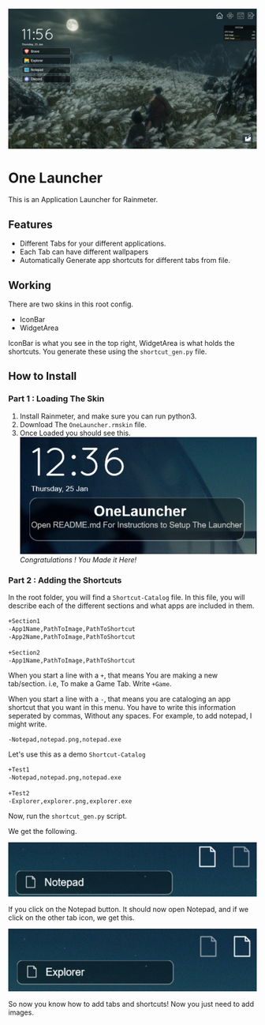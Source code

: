 ![Home Page](Screenshots/HomePage.png)
# One Launcher
This is an Application Launcher for Rainmeter.

## Features
- Different Tabs for your different applications.
- Each Tab can have different wallpapers
- Automatically Generate app shortcuts for different tabs from file.

## Working

There are two skins in this root config.
-   IconBar
-   WidgetArea

IconBar is what you see in the top right, WidgetArea is what holds the shortcuts. You generate these using the `shortcut_gen.py` file.

## How to Install
### Part 1 : Loading The Skin
1. Install Rainmeter, and make sure you can run python3.
2. Download The `OneLauncher.rmskin` file.
3. Once Loaded you should see this.
![First Launch Screenshot](Screenshots/FirstLaunch.png)
_Congratulations ! You Made it Here!_

### Part 2 : Adding the Shortcuts
In the root folder, you will find a `Shortcut-Catalog` file. In this file, you will describe each of the different sections and what apps are included in them.

```
+Section1
-App1Name,PathToImage,PathToShortcut
-App2Name,PathToImage,PathToShortcut

+Section2
-App1Name,PathToImage,PathToShortcut
```

When you start a line with a `+`, that means You are making a new tab/section. i.e, To make a Game Tab. Write `+Game`.

When you start a line with a `-`, that means you are cataloging an app shortcut that you want in this menu. You have to write this information seperated by commas, Without any spaces. For example, to add notepad, I might write.

```
-Notepad,notepad.png,notepad.exe
```

Let's use this as a demo `Shortcut-Catalog`

```
+Test1
-Notepad,notepad.png,notepad.exe

+Test2
-Explorer,explorer.png,explorer.exe
```
Now, run the `shortcut_gen.py` script.

We get the following.

![Notepad Example](Screenshots/Demo%20Notepad.png)

If you click on the Notepad button. It should now open Notepad, and if we click on the other tab icon, we get this.

![Explorer Example](Screenshots/Demo%20Explorer.png)

So now you know how to add tabs and shortcuts! Now you just need to add images.